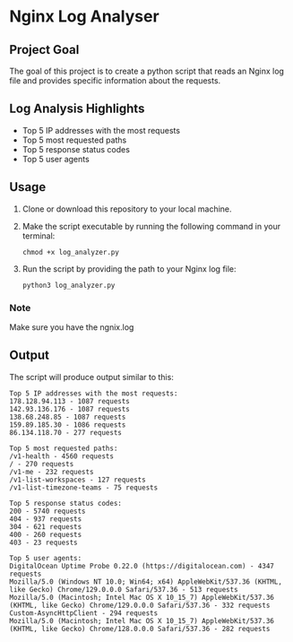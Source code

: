 # Nginx Log Analyser

## Project Goal

The goal of this project is to create a python script that reads an Nginx log file and provides specific information about the requests.

## Log Analysis Highlights

- Top 5 IP addresses with the most requests
- Top 5 most requested paths
- Top 5 response status codes
- Top 5 user agents

## Usage

1. Clone or download this repository to your local machine.

2. Make the script executable by running the following command in your terminal:

   ```
   chmod +x log_analyzer.py
   ```

3. Run the script by providing the path to your Nginx log file:

   ```
   python3 log_analyzer.py
   ```

### Note

Make sure you have the ngnix.log

## Output

The script will produce output similar to this:

```
Top 5 IP addresses with the most requests:
178.128.94.113 - 1087 requests
142.93.136.176 - 1087 requests
138.68.248.85 - 1087 requests
159.89.185.30 - 1086 requests
86.134.118.70 - 277 requests

Top 5 most requested paths:
/v1-health - 4560 requests
/ - 270 requests
/v1-me - 232 requests
/v1-list-workspaces - 127 requests
/v1-list-timezone-teams - 75 requests

Top 5 response status codes:
200 - 5740 requests
404 - 937 requests
304 - 621 requests
400 - 260 requests
403 - 23 requests

Top 5 user agents:
DigitalOcean Uptime Probe 0.22.0 (https://digitalocean.com) - 4347 requests
Mozilla/5.0 (Windows NT 10.0; Win64; x64) AppleWebKit/537.36 (KHTML, like Gecko) Chrome/129.0.0.0 Safari/537.36 - 513 requests
Mozilla/5.0 (Macintosh; Intel Mac OS X 10_15_7) AppleWebKit/537.36 (KHTML, like Gecko) Chrome/129.0.0.0 Safari/537.36 - 332 requests
Custom-AsyncHttpClient - 294 requests
Mozilla/5.0 (Macintosh; Intel Mac OS X 10_15_7) AppleWebKit/537.36 (KHTML, like Gecko) Chrome/128.0.0.0 Safari/537.36 - 282 requests
```
